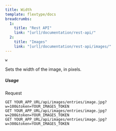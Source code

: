 ```yaml
---
title: Width
template: flextype/docs
breadcrumbs:
  1:
    title: "Rest API"
    link: "[url]/documentation/rest-api/"
  2:
    title: "Images"
    link: "[url]/documentation/rest-api/images/"
---
```


`w`

Sets the width of the image, in pixels.

##### Usage

<div class="file-header">Request</div>

```
GET YOUR_APP_URL/api/images/entries/image.jpg?w=100&token=YOUR_IMAGES_TOKEN
GET YOUR_APP_URL/api/images/entries/image.jpg?w=200&token=YOUR_IMAGES_TOKEN
GET YOUR_APP_URL/api/images/entries/image.jpg?w=300&token=YOUR_IMAGES_TOKEN
```